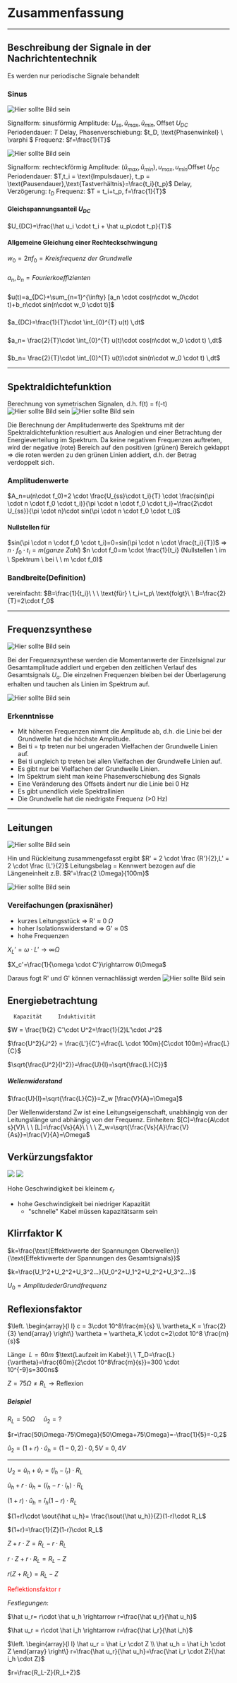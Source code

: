 # Zusammenfassung

---

## Beschreibung der Signale in der Nachrichtentechnik

Es werden nur periodische Signale behandelt

### Sinus

![Hier sollte Bild sein](Bilder/sinus.png)

Signalform: $\text{sinusförmig}$
Amplitude: $U_{ss},\hat u_{max},\hat u_{min}, \text{Offset} \ U_{DC}$
Periodendauer: $T$
Delay, Phasenverschiebung: $t_D, \text{Phasenwinkel} \ \varphi $
Frequenz: $f=\frac{1}{T}$

![Hier sollte Bild sein](Bilder/rechteck.png)

Signalform: $\text{rechteckförmig}$
Amplitude: $(\hat u_{max},\hat u_{min}),u_{max},u_{min} \text{Offset} \ U_{DC}$
Periodendauer: $T,t_i = \text{Impulsdauer}, t_p = \text{Pausendauer},\text{Tastverhältnis}=\frac{t_i}{t_p}$
Delay, Verzögerung: $t_D$
Frequenz: $T = t_i+t_p, f=\frac{1}{T}$

#### Gleichspannungsanteil $U_{DC}$

$U_{DC}=\frac{\hat u_i \cdot t_i + \hat u_p\cdot t_p}{T}$

#### Allgemeine Gleichung einer Rechteckschwingung

$w_0=2\pi f_0=Kreisfrequenz \ der \ Grundwelle$

#####

$a_n,b_n=Fourierkoeffizienten$

#####

$u(t)=a_{DC}+\sum_{n=1}^{\infty} [a_n \cdot cos(n\cdot w_0\cdot t)+b_n\cdot sin(n\cdot w_0 \cdot t)]$

#####

$a_{DC}=\frac{1}{T}\cdot \int_{0}^{T} u(t) \,dt$

#####

$a_n= \frac{2}{T}\cdot \int_{0}^{T} u(t)\cdot cos(n\cdot w_0 \cdot t) \,dt$

#####

$b_n= \frac{2}{T}\cdot \int_{0}^{T} u(t)\cdot sin(n\cdot w_0 \cdot t) \,dt$

---

## Spektraldichtefunktion

Berechnung von symetrischen Signalen, d.h. f(t) = f(-t)
![Hier sollte Bild sein](Bilder/rechtspeck.png)
![Hier sollte Bild sein](Bilder/spektral.png)

Die Berechnung der Amplitudenwerte des Spektrums mit der Spektraldichtefunktion resultiert aus Analogien und einer Betrachtung der Energieverteilung im Spektrum. Da keine negativen Frequenzen auftreten, wird der negative (rote) Bereich auf den positiven (grünen) Bereich geklappt => die roten werden zu den grünen Linien addiert, d.h. der Betrag verdoppelt sich.

### Amplitudenwerte

$A_n=u(n\cdot f_0)=2 \cdot \frac{U_{ss}\cdot t_i}{T} \cdot \frac{sin(\pi \cdot n \cdot f_0 \cdot t_i)}{\pi \cdot n \cdot f_0 \cdot t_i}=\frac{2\cdot U_{ss}}{\pi \cdot n}\cdot sin(\pi \cdot n \cdot f_0 \cdot t_i)$

#### Nullstellen für

$sin(\pi \cdot n \cdot f_0 \cdot t_i)=0=sin(\pi \cdot n \cdot \frac{t_i}{T})$
=> $n\cdot f_0 \cdot t_i = m (ganze \ Zahl)$
$n \cdot f_0=m \cdot \frac{1}{t_i} (Nullstellen \ im \ Spektrum \ bei \ \ m \cdot f_0)$

### Bandbreite(Definition)
vereinfacht: $B=\frac{1}{t_i}\ \ \ \text{für} \ t_i=t_p\ \text{folgt}\ \ B=\frac{2}{T}=2\cdot f_0$

---

## Frequenzsynthese

![Hier sollte Bild sein](Bilder/schaltung.png)

Bei der Frequenzsynthese werden die Momentanwerte der Einzelsignal zur Gesamtamplitude addiert und ergeben den zeitlichen Verlauf des Gesamtsignals $U_a$. Die einzelnen Frequenzen bleiben bei der Überlagerung erhalten und tauchen als Linien im Spektrum auf.

![Hier sollte Bild sein](Bilder/fourier1.png)

### Erkenntnisse

- Mit höheren Frequenzen nimmt die Amplitude ab, d.h. die Linie bei der Grundwelle hat die höchste Amplitude.
- Bei ti = tp treten nur bei ungeraden Vielfachen der Grundwelle Linien auf.
- Bei ti ungleich tp treten bei allen Vielfachen der Grundwelle Linien auf.
- Es gibt nur bei Vielfachen der Grundwelle Linien.
- Im Spektrum sieht man keine Phasenverschiebung des Signals
- Eine Veränderung des Offsets ändert nur die Linie bei 0 Hz
- Es gibt unendlich viele Spektrallinien
- Die Grundwelle hat die niedrigste Frequenz (>0 Hz)

---

## Leitungen

![Hier sollte Bild sein](Bilder/leitung.png)

Hin und Rückleitung zusammengefasst ergibt $R' = 2 \cdot \frac {R'}{2},L' = 2 \cdot \frac {L'}{2}$
Leitungsbelag = Kennwert bezogen auf die Längeneinheit 
z.B. $R'=\frac{2 \Omega}{100m}$

![Hier sollte Bild sein](Bilder/leitung1.png)

### Vereifachungen (praxisnäher)

- kurzes Leitungsstück => R' ≈ 0 $\Omega$
- hoher Isolationswiderstand => G' ≈ 0S
- hohe Frequenzen

$X_L'=\omega \cdot L' \rightarrow \infty \Omega$

$X_c'=\frac{1}{\omega \cdot C'}\rightarrow 0\Omega$

Daraus fogt R' und G' können vernachlässigt werden
![Hier sollte Bild sein](Bilder/esb.png)

## Energiebetrachtung
      Kapazität     Induktivität
$W = \frac{1}{2} C'\cdot U^2=\frac{1}{2}L'\cdot J^2$

$\frac{U^2}{J^2} = \frac{L'}{C'}=\frac{L \cdot 100m}{C\cdot 100m}=\frac{L}{C}$

$\sqrt{\frac{U^2}{I^2}}=\frac{U}{I}=\sqrt{\frac{L}{C}}$

##### Wellenwiderstand

$\frac{U}{I}=\sqrt{\frac{L}{C}}=Z_w [\frac{V}{A}=\Omega]$

Der Wellenwiderstand Zw ist eine Leitungseigenschaft, unabhängig von der Leitungslänge und abhängig von der Frequenz.
Einheiten: $[C]=\frac{A\cdot s}{V}\ \ \ [L]=\frac{Vs}{A}\ \ \ \ Z_w=\sqrt{\frac{Vs}{A}\frac{V}{As}}=\frac{V}{A}=\Omega$

## Verkürzungsfaktor

![](Bilder/funk.png)
![](Bilder/koax.png)

Hohe Geschwindigkeit bei kleinem $\epsilon_r$
- hohe Geschwindigkeit bei niedriger Kapazität
    - "schnelle" Kabel müssen kapazitätsarm sein 

## Klirrfaktor K

$k=\frac{\text{Effektivwerte der Spannungen Oberwellen}}{\text{Effektivwerte der Spannungen des Gesamtsignals}}$

$k=\frac{U_1^2+U_2^2+U_3^2...}{U_0^2+U_1^2+U_2^2+U_3^2...}$

$U_0 = Amplitude der Grundfrequenz$

## Reflexionsfaktor

$\left.
\begin{array}{l l}
c = 3\cdot 10^8\frac{m}{s}  \\ 
\vartheta_K = \frac{2}{3} 
\end{array}
\right\}
\vartheta = \vartheta_K \cdot c=2\cdot 10^8 \frac{m}{s}$

$\text{Länge} \ \ L=60m$
$\text{Laufzeit im Kabel:}\ \ T_D=\frac{L}{\vartheta}=\frac{60m}{2\cdot 10^8\frac{m}{s}}=300 \cdot 10^{-9}s=300ns$

$Z=75\Omega \neq R_L \rightarrow \text{Reflexion}$

##### Beispiel

$R_L = 50\Omega \ \ \ \ \ \hat u_2=?$

$r=\frac{50\Omega-75\Omega}{50\Omega+75\Omega}=-\frac{1}{5}=-0,2$

$\hat u_2=(1+r)\cdot \hat u_h=(1-0,2)\cdot 0,5V=0,4V$

---

$U_2=\hat u_h +\hat u_r=(\hat i_h -\hat i_r)\cdot R_L$

$\hat u_h+r\cdot \hat u_h=(\hat i_h - r\cdot \hat i_h)\cdot R_L$

$(1+r)\cdot \hat u_h= \hat i_h(1-r)\cdot R_L$

$(1+r)\cdot \sout{\hat u_h}= \frac{\sout{\hat u_h}}{Z}(1-r)\cdot R_L$

$(1+r)=\frac{1}{Z}(1-r)\cdot R_L$

$Z+r\cdot Z=R_L-r\cdot R_L$

$r\cdot Z+r\cdot R_L=R_L-Z$

$r(Z+R_L)=R_L-Z$

<span style="color:red">Reflektionsfaktor r</span>

$Festlegungen:$

$\hat u_r= r\cdot \hat u_h \rightarrow r=\frac{\hat u_r}{\hat u_h}$

$\hat u_r = r\cdot \hat i_h \rightarrow r=\frac{\hat i_r}{\hat i_h}$

$\left.
\begin{array}{l l}
\hat u_r = \hat i_r \cdot Z  \\ 
\hat u_h = \hat i_h \cdot Z 
\end{array}
\right\}
r=\frac{\hat u_r}{\hat u_h}=\frac{\hat i_r \cdot Z}{\hat i_h \cdot Z}$

$r=\frac{R_L-Z}{R_L+Z}$